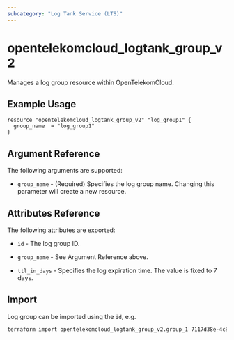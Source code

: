```yaml
---
subcategory: "Log Tank Service (LTS)"
---
```


# opentelekomcloud_logtank_group_v2

Manages a log group resource within OpenTelekomCloud.

## Example Usage

```hcl
resource "opentelekomcloud_logtank_group_v2" "log_group1" {
  group_name  = "log_group1"
}
```

## Argument Reference

The following arguments are supported:

* `group_name` - (Required) Specifies the log group name.
  Changing this parameter will create a new resource.

## Attributes Reference

The following attributes are exported:

* `id` - The log group ID.

* `group_name` - See Argument Reference above.

* `ttl_in_days` - Specifies the log expiration time. The value is fixed to 7 days.

## Import

Log group can be imported using the `id`, e.g.

```sh
terraform import opentelekomcloud_logtank_group_v2.group_1 7117d38e-4c8f-4624-a505-bd96b97d024c
```
